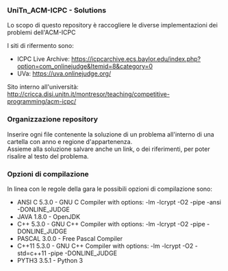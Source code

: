 ### UniTn_ACM-ICPC - Solutions
Lo scopo di questo repository è raccogliere le diverse implementazioni dei problemi dell'ACM-ICPC

I siti di rifermento sono:	
- ICPC Live Archive: https://icpcarchive.ecs.baylor.edu/index.php?option=com_onlinejudge&Itemid=8&category=0
- UVa: https://uva.onlinejudge.org/

Sito interno all'università: http://cricca.disi.unitn.it/montresor/teaching/competitive-programming/acm-icpc/

### Organizzazione repository
Inserire ogni file contenente la soluzione di un problema all'interno di una cartella con anno e regione d'appartenenza.  
Assieme alla soluzione salvare anche un link, o dei riferimenti, per poter risalire al testo del problema.

### Opzioni di compilazione
In linea con le regole della gara le possibili opzioni di compilazione sono:
- ANSI C 5.3.0 - GNU C Compiler with options: -lm -lcrypt -O2 -pipe -ansi -DONLINE_JUDGE
- JAVA 1.8.0 - OpenJDK
- C++ 5.3.0 - GNU C++ Compiler with options: -lm -lcrypt -O2 -pipe -DONLINE_JUDGE
- PASCAL 3.0.0 - Free Pascal Compiler
- C++11 5.3.0 - GNU C++ Compiler with options: -lm -lcrypt -O2 -std=c++11 -pipe -DONLINE_JUDGE
- PYTH3 3.5.1 - Python 3